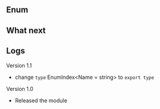 ## Enum

## What next

## Logs

Version 1.1
- change `type` EnumIndex<Name = string> to `export type`

Version 1.0
- Released the module
